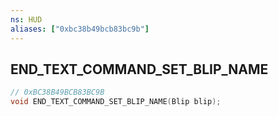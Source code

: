 ```yaml
---
ns: HUD
aliases: ["0xbc38b49bcb83bc9b"]
---
```

## END_TEXT_COMMAND_SET_BLIP_NAME

```c
// 0xBC38B49BCB83BC9B
void END_TEXT_COMMAND_SET_BLIP_NAME(Blip blip);
```
